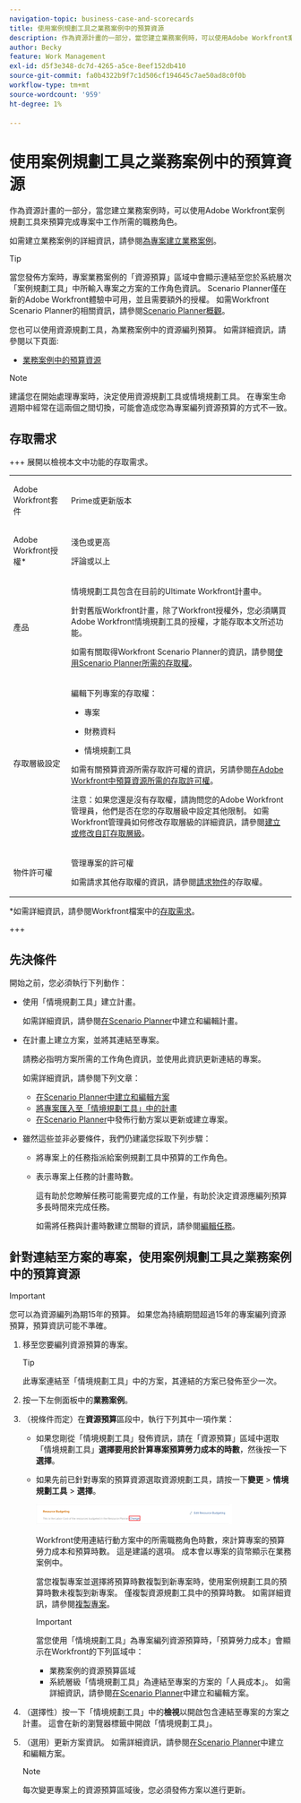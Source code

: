 ```yaml
---
navigation-topic: business-case-and-scorecards
title: 使用案例規劃工具之業務案例中的預算資源
description: 作為資源計畫的一部分，當您建立業務案例時，可以使用Adobe Workfront案例規劃工具來預算完成專案中工作所需的職務角色。
author: Becky
feature: Work Management
exl-id: d5f3e348-dc7d-4265-a5ce-8eef152db410
source-git-commit: fa0b4322b9f7c1d506cf194645c7ae50ad8c0f0b
workflow-type: tm+mt
source-wordcount: '959'
ht-degree: 1%

---
```


# 使用案例規劃工具之業務案例中的預算資源

<!--Audited: 06/2025-->

作為資源計畫的一部分，當您建立業務案例時，可以使用Adobe Workfront案例規劃工具來預算完成專案中工作所需的職務角色。

如需建立業務案例的詳細資訊，請參閱[為專案建立業務案例](../../../manage-work/projects/define-a-business-case/create-business-case.md)。

>[!TIP]
>
>當您發佈方案時，專案業務案例的「資源預算」區域中會顯示連結至您於系統層次「案例規劃工具」中所輸入專案之方案的工作角色資訊。 Scenario Planner僅在新的Adobe Workfront體驗中可用，並且需要額外的授權。 如需Workfront Scenario Planner的相關資訊，請參閱[Scenario Planner概觀](../../../scenario-planner/scenario-planner-overview.md)。

您也可以使用資源規劃工具，為業務案例中的資源編列預算。 如需詳細資訊，請參閱以下頁面:

* [業務案例中的預算資源](../../../manage-work/projects/define-a-business-case/budget-resources-in-business-case.md)
  <!--* [Budget resources by project in the Resource Planner](../../../resource-mgmt/resource-planning/budget-by-project-resource-planner-d.md)-->

>[!NOTE]
>
>建議您在開始處理專案時，決定使用資源規劃工具或情境規劃工具。 在專案生命週期中經常在這兩個之間切換，可能會造成您為專案編列資源預算的方式不一致。

## 存取需求

+++ 展開以檢視本文中功能的存取需求。 

<table style="table-layout:auto"> 
 <col> 
 </col> 
 <col> 
 </col> 
 <tbody> 
  <tr> 
   <td role="rowheader"><p>Adobe Workfront套件</p></td> 
   <td><p>Prime或更新版本</p> 
  </tr> 
  <tr> 
   <td role="rowheader"><p>Adobe Workfront授權*</p></td> 
   <td><p>淺色或更高 
   <p>評論或以上</p> </td> 
  </tr> 
  <tr> 
   <td role="rowheader"><p>產品</p></td> 
   <td><p>情境規劃工具包含在目前的Ultimate Workfront計畫中。</p> 
   <p>針對舊版Workfront計畫，除了Workfront授權外，您必須購買Adobe Workfront情境規劃工具的授權，才能存取本文所述功能。</p> <p>如需有關取得Workfront Scenario Planner的資訊，請參閱<a href="../../../scenario-planner/access-needed-to-use-sp.md" class="MCXref xref">使用Scenario Planner所需的存取權</a>。 </p> </td> 
  </tr> 
  <tr> 
   <td role="rowheader"><p>存取層級設定</p></td> 
   <td> <p>編輯下列專案的存取權： </p> 
    <ul> 
     <li> <p>專案</p> </li> 
     <li> <p>財務資料</p> </li> 
     <li> <p>情境規劃工具 </p> </li> 
    </ul> <p>如需有關預算資源所需存取許可權的資訊，另請參閱<a href="../../../resource-mgmt/resource-planning/access-needed-to-budget-resources.md" class="MCXref xref">在Adobe Workfront中預算資源所需的存取許可權</a>。</p> <p>注意：如果您還是沒有存取權，請詢問您的Adobe Workfront管理員，他們是否在您的存取層級中設定其他限制。 如需Workfront管理員如何修改存取層級的詳細資訊，請參閱<a href="../../../administration-and-setup/add-users/configure-and-grant-access/create-modify-access-levels.md" class="MCXref xref">建立或修改自訂存取層級</a>。</p> </td> 
  </tr> 
  <tr> 
   <td role="rowheader"><p>物件許可權</p></td> 
   <td> <p>管理專案的許可權</p> <p>如需請求其他存取權的資訊，請參閱<a href="../../../workfront-basics/grant-and-request-access-to-objects/request-access.md" class="MCXref xref">請求物件</a>的存取權。</p> </td> 
  </tr> 
 </tbody> 
</table>

*如需詳細資訊，請參閱Workfront檔案中的[存取需求](/help/quicksilver/administration-and-setup/add-users/access-levels-and-object-permissions/access-level-requirements-in-documentation.md)。

+++

## 先決條件

開始之前，您必須執行下列動作：

* 使用「情境規劃工具」建立計畫。

  如需詳細資訊，請參閱[在Scenario Planner](../../../scenario-planner/create-and-edit-plans.md)中建立和編輯計畫。

* 在計畫上建立方案，並將其連結至專案。

  請務必指明方案所需的工作角色資訊，並使用此資訊更新連結的專案。

  如需詳細資訊，請參閱下列文章：

   * [在Scenario Planner中建立和編輯方案](../../../scenario-planner/create-and-edit-initiatives.md)
   * [將專案匯入至「情境規劃工具」中的計畫](../../../scenario-planner/import-projects-to-plans.md)
   * [在Scenario Planner](../../../scenario-planner/publish-scenarios-update-projects.md)中發佈行動方案以更新或建立專案。

* 雖然這些並非必要條件，我們仍建議您採取下列步驟：

   * 將專案上的任務指派給案例規劃工具中預算的工作角色。
   * 表示專案上任務的計畫時數。

     這有助於您瞭解任務可能需要完成的工作量，有助於決定資源應編列預算多長時間來完成任務。

     如需將任務與計畫時數建立關聯的資訊，請參閱[編輯任務](../../../manage-work/tasks/manage-tasks/edit-tasks.md)。

## 針對連結至方案的專案，使用案例規劃工具之業務案例中的預算資源

>[!IMPORTANT]
>
>您可以為資源編列為期15年的預算。 如果您為持續期間超過15年的專案編列資源預算，預算資訊可能不準確。
><!--
><MadCap:conditionalText data-mc-conditions="QuicksilverOrClassic.Draft mode">>
>(is this still accurate for the Scenario Planner?)>
></MadCap:conditionalText>>
>-->

1. 移至您要編列資源預算的專案。

   >[!TIP]
   >
   >此專案連結至「情境規劃工具」中的方案，其連結的方案已發佈至少一次。

1. 按一下左側面板中的&#x200B;**業務案例**。
1. （視條件而定）在&#x200B;**資源預算**&#x200B;區段中，執行下列其中一項作業：

   * 如果您剛從「情境規劃工具」發佈資訊，請在「資源預算」區域中選取「情境規劃工具」**選擇要用於計算專案預算勞力成本的時數**，然後按一下&#x200B;**選擇**。

     <!--![Business case in Resource Planner with Choose button](assets/business-case-sp-selected-with-choose-button-350x121.png)-->

   * 如果先前已針對專案的預算資源選取資源規劃工具，請按一下&#x200B;**變更** > **情境規劃工具** > **選擇**。

     ![具有「選擇」按鈕的情境規劃工具中的業務案例](assets/business-case-rp-selected-change-option-to-switch-to-sp-highlighted-350x37.png)

     Workfront使用連結行動方案中的所需職務角色時數，來計算專案的預算勞力成本和預算時數。 這是建議的選項。 成本會以專案的貨幣顯示在業務案例中。

     當您複製專案並選擇將預算時數複製到新專案時，使用案例規劃工具的預算時數未複製到新專案。 僅複製資源規劃工具中的預算時數。 如需詳細資訊，請參閱[複製專案](../manage-projects/copy-project.md)。

     >[!IMPORTANT]
     >
     >當您使用「情境規劃工具」為專案編列資源預算時，「預算勞力成本」會顯示在Workfront的下列區域中：
     >
     >   
     >   
     >   * 業務案例的資源預算區域
     >   * 系統層級「情境規劃工具」為連結至專案的方案的「人員成本」。 如需詳細資訊，請參閱[在Scenario Planner](../../../scenario-planner/create-and-edit-initiatives.md)中建立和編輯方案。
     >   
     >

1. （選擇性）按一下「情境規劃工具」中的&#x200B;**檢視**&#x200B;以開啟包含連結至專案的方案之計畫。 這會在新的瀏覽器標籤中開啟「情境規劃工具」。
1. （選用）更新方案資訊。 如需詳細資訊，請參閱[在Scenario Planner](../../../scenario-planner/create-and-edit-initiatives.md)中建立和編輯方案。

   >[!NOTE]
   >
   >每次變更專案上的資源預算區域後，您必須發佈方案以進行更新。
